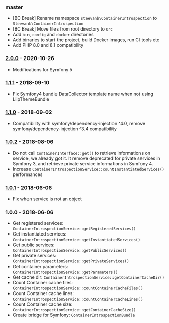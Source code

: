 ### master

- [BC Break] Rename namespace `steevanb\ContainerIntrospection` to `Steevanb\ContainerIntrospection`
- [BC Break] Move files from root directory to `src`
- Add `bin`, `config` and `docker` directories
- Add binaries to start the project, build Docker images, run CI tools etc
- Add PHP 8.0 and 8.1 compatibility

### [2.0.0](../../compare/1.1.1...2.0.0) - 2020-10-26

- Modifications for Symfony 5

### [1.1.1](../../compare/1.1.0...1.1.1) - 2018-09-10

- Fix Symfony4 bundle DataCollector template name when not using LiipThemeBundle

### [1.1.0](../../compare/1.0.2...1.1.0) - 2018-09-02

- Compatibility with symfony/dependency-injection ^4.0, remove symfony/dependency-injection ^3.4 compatibility

### [1.0.2](../../compare/1.0.1...1.0.2) - 2018-08-06

- Do not call `ContainerInterface::get()` to retrieve informations on service, we already got it. It remove deprecated for private services in Symfony 3, and retrieve private service informations in Symfony 4.
- Increase `ContainerIntrospectionService::countInstantiatedServices()` performances

### [1.0.1](../../compare/1.0.0...1.0.1) - 2018-06-06

- Fix when service is not an object

### 1.0.0 - 2018-06-06

- Get registered services: `ContainerIntrospectionService::getRegisteredServices()`
- Get instantiated services: `ContainerIntrospectionService::getInstantiatedServices()`
- Get public services: `ContainerIntrospectionService::getPublicServices()`
- Get private services: `ContainerIntrospectionService::getPrivateServices()`
- Get container parameters: `ContainerIntrospectionService::getParameters()`
- Get cache dir: `ContainerIntrospectionService::getContainerCacheDir()`
- Count Container cache files: `ContainerIntrospectionService::countContainerCacheFiles()`
- Count Container cache lines: `ContainerIntrospectionService::countContainerCacheLines()`
- Count Container cache size: `ContainerIntrospectionService::getContainerCacheSize()`
- Create bridge for Symfony: `ContainerIntrospectionBundle`

